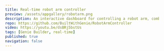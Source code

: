 ```yaml
---
title: Real-time robot arm controller
preview: /assets/appgallery/robotarm.png
description: An interactive dashboard for controlling a robot arm, combining control functionality with live data visualization.
repo: https://github.com/BuiltWithGenie/RobotArmController
video: https://youtu.be/dsBRj5bstUs
tags: [Genie Builder, real-time]
published: true
navigation: false
---
```

